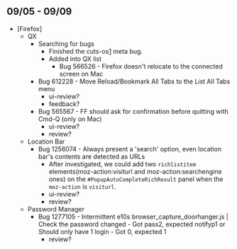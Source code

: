 ## 09/05 - 09/09 ##

* [Firefox]
  - QX
    - Searching for bugs
      - Finished the cuts-os[1] meta bug.
      - Added into QX list
        - Bug 566526 - Firefox doesn't relocate to the connected screen on Mac
    - Bug 612228 - Move Reload/Bookmark All Tabs to the List All Tabs menu
      - ui-review?
      - feedback?
    - Bug 565567 - FF should ask for confirmation before quitting with Cmd-Q (only on Mac)
      - ui-review?
      - review?
  - Location Bar
    - Bug 1256074 - Always present a 'search' option, even location bar's contents are detected as URLs
      - After investigated, we could add two `richlistitem` elements(moz-action:visiturl and moz-action:searchengine ones) on the `#PopupAutoCompleteRichResult` panel when the `moz-action` is `visiturl`.
      - ui-review?
      - review?
  - Password Manager
    - Bug 1277105 - Intermittent e10s browser_capture_doorhanger.js | Check the password changed - Got pass2, expected notifyp1 or Should only have 1 login - Got 0, expected 1
      - review?

[1]: https://bugzilla.mozilla.org/show_bug.cgi?id=565518
